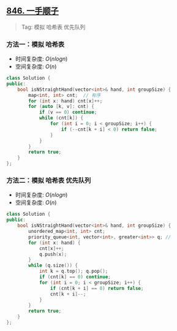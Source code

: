 ## [846. 一手顺子](https://leetcode.cn/problems/hand-of-straights/description/)

> Tag: 模拟 哈希表 优先队列

### 方法一：模拟 哈希表
* 时间复杂度: ${O(nlogn)}$
* 空间复杂度: ${O(n)}$
```cpp
class Solution {
public:
    bool isNStraightHand(vector<int>& hand, int groupSize) {
        map<int, int> cnt;  // 有序
        for (int x: hand) cnt[x]++;
        for (auto [k, v]: cnt) {
            if (v == 0) continue;
            while (cnt[k]) {
                for (int i = 0; i < groupSize; i++) {
                    if (--cnt[k + i] < 0) return false;
                }
            }
        }
        return true;
    }
};
```

### 方法二：模拟 哈希表 优先队列
* 时间复杂度: ${O(nlogn)}$
* 空间复杂度: ${O(n)}$
```cpp
class Solution {
public:
    bool isNStraightHand(vector<int>& hand, int groupSize) {
        unordered_map<int, int> cnt;
        priority_queue<int, vector<int>, greater<int>> q; //
        for (int x: hand) {
            cnt[x]++;
            q.push(x);
        }
        while (q.size()) {
            int k = q.top(); q.pop();
            if (cnt[k] == 0) continue;
            for (int i = 0; i < groupSize; i++) {
                if (cnt[k + i] == 0) return false;
                cnt[k + i]--;
            }
        }
        return true;
    }
};
```